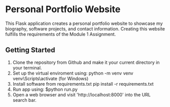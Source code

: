 # Personal Portfolio Website
This Flask application creates a personal portfolio website to showcase my
biography, software projects, and contact information. Creating this website
fulfills the requirements of the Module 1 Assignment.

## Getting Started
1. Clone the repository from Github and make it your current directory in your terminal.
2. Set up the virtual enviroment using:
    python -m venv venv
    venv\Scripts\activate (for Windows)
3. Install software from requirements.txt
    pip install -r requirements.txt
4. Run app using: $python run.py
5. Open a web browser and visit 'http://localhost:8000' into the URL search bar.
